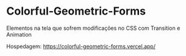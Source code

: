# Colorful-Geometric-Forms

Elementos na tela que sofrem modificações no CSS com Transition e Animation

Hospedagem: https://colorful-geometric-forms.vercel.app/
